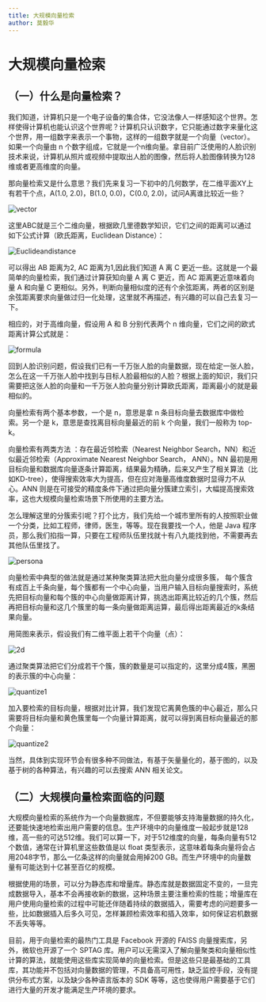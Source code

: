 ```yaml
---
title: 大规模向量检索
author: 莫毅华
---
```


# 大规模向量检索
## （一）什么是向量检索？

我们知道，计算机只是一个电子设备的集合体，它没法像人一样感知这个世界。怎样使得计算机也能认识这个世界呢？计算机只认识数字，它只能通过数字来量化这个世界，用一组数字来表示一个事物，这样的一组数字就是一个向量（vector）。如果一个向量由 n 个数字组成，它就是一个n维向量。拿目前广泛使用的人脸识别技术来说，计算机从照片或视频中提取出人脸的图像，然后将人脸图像转换为128维或者更高维度的向量。

那向量检索又是什么意思？我们先来复习一下初中的几何数学，在二维平面XY上有若干个点，A(1.0, 2.0)，B(1.0, 0.0)，C(0.0, 2.0)，试问A离谁比较近一些？

![vector](https://raw.githubusercontent.com/milvus-io/www.milvus.io/master/website/blog/assets/vector.png)

这里ABC就是三个二维向量，根据欧几里德数学知识，它们之间的距离可以通过如下公式计算（欧氏距离，Euclidean Distance）：

![Euclideandistance](https://raw.githubusercontent.com/milvus-io/www.milvus.io/master/website/blog/assets/ED.png)

可以得出 AB 距离为2, AC 距离为1,因此我们知道 A 离 C 更近一些。这就是一个最简单的向量检索，我们通过计算获知向量 A 离 C 更近，而 AC 距离更近意味着向量 A 和向量 C 更相似。另外，判断向量相似度的还有个余弦距离，两者的区别是余弦距离要求向量做过归一化处理，这里就不再描述，有兴趣的可以自己去复习一下。

相应的，对于高维向量，假设用 A 和 B 分别代表两个 n 维向量，它们之间的欧式距离计算公式就是：

![formula](https://raw.githubusercontent.com/milvus-io/www.milvus.io/master/website/blog/assets/formula.png)

回到人脸识别问题，假设我们已有一千万张人脸的向量数据，现在给定一张人脸，怎么在这一千万张人脸中找到与目标人脸最相似的人脸？根据上面的知识，我们只需要把这张人脸的向量和一千万张人脸向量分别计算欧氏距离，距离最小的就是最相似的。

向量检索有两个基本参数，一个是 n，意思是拿 n 条目标向量去数据库中做检索。另一个是 k，意思是查找离目标向量最近的前 k 个向量，我们一般称为 top-k。

向量检索有两类方法 ：存在最近邻检索（Nearest Neighbor Search，NN）和近似最近邻检索（Approximate Nearest Neighbor Search， ANN）。NN 最初是用目标向量和数据库向量逐条计算距离，结果最为精确，后来又产生了相关算法（比如KD-tree），使得搜索效率大为提高，但在应对海量高维度数据时显得力不从心。ANN 则是在可接受的精度条件下通过把向量分簇建立索引，大幅提高搜索效率，这也大规模向量检索场景下所使用的主要方法。

怎么理解这里的分簇索引呢？打个比方，我们先给一个城市里所有的人按照职业做一个分类，比如工程师，律师，医生，等等。现在我要找一个人，他是 Java 程序员，那么我们掐指一算，只要在工程师队伍里找就十有八九能找到他，不需要再去其他队伍里找了。

![persona](https://raw.githubusercontent.com/milvus-io/www.milvus.io/master/website/blog/assets/persona.png)

向量检索中典型的做法就是通过某种聚类算法把大批向量分成很多簇， 每个簇含有成百上千条向量，每个簇都有一个中心向量，当用户输入目标向量搜索时，系统先把目标向量和每个簇的中心向量做距离计算，挑选出距离比较近的几个簇，然后再把目标向量和这几个簇里的每一条向量做距离运算，最后得出距离最近的k条结果向量。

用简图来表示，假设我们有二维平面上若干个向量（点）：

![2d](https://raw.githubusercontent.com/milvus-io/www.milvus.io/master/website/blog/assets/2d.png)

通过聚类算法把它们分成若干个簇，簇的数量是可以指定的，这里分成4簇，黑圈的表示簇的中心向量：

![quantize1](https://raw.githubusercontent.com/milvus-io/www.milvus.io/master/website/blog/assets/quantize1.png)

加入要检索的目标向量，根据对比计算，我们发现它离黄色簇的中心最近，那么只需要将目标向量和黄色簇里每一个向量计算距离，就可以得到离目标向量最近的那个向量：

![quantize2](https://raw.githubusercontent.com/milvus-io/www.milvus.io/master/website/blog/assets/quantize2.png)

当然，具体到实现环节会有很多种不同做法，有基于矢量量化的，基于图的，以及基于树的各种算法，有兴趣的可以去搜索 ANN 相关论文。

## （二）大规模向量检索面临的问题

大规模向量检索的系统作为一个向量数据库，不但要能够支持海量数据的持久化，还要能快速地检索出用户需要的信息。生产环境中的向量维度一般起步就是128维，高一些的可达512维。我们可以算一下，对于512维度的向量，每条向量有512个数值，通常在计算机里这些数值是以 float 类型表示，这意味着每条向量将会占用2048字节，那么一亿条这样的向量就会用掉200 GB。而生产环境中的向量数量有可能达到十亿甚至百亿的规模。

根据使用的场景，可以分为静态库和增量库。静态库就是数据固定不变的，一旦完成数据导入，基本不会再接收新的数据，这种场景主要注重检索的性能；增量库在用户使用向量检索的过程中可能还伴随着持续的数据插入，需要考虑的问题要多一些，比如数据插入后多久可见，怎样兼顾检索效率和插入效率，如何保证宕机数据不丢失等等。

目前，用于向量检索的最热门工具是 Facebook 开源的 FAISS 向量搜索库，另外，微软也开源了一个 SPTAG 库。用户可以无需深入了解向量聚类和向量相似性计算的算法，就能使用这些库实现简单的向量检索。但是这些只是最基础的工具库，其功能并不包括对向量数据的管理，不具备高可用性，缺乏监控手段，没有提供分布式方案，以及缺少各种语言版本的 SDK 等等，这也使得用户需要基于它们进行大量的开发才能满足生产环境的要求。

